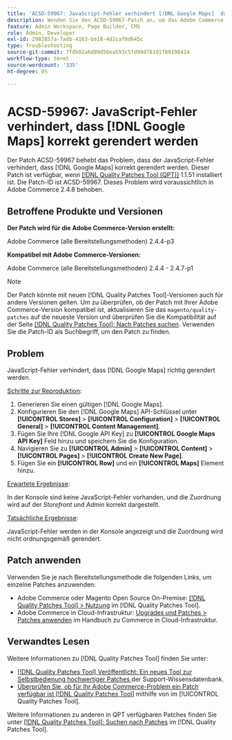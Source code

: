 ```yaml
---
title: 'ACSD-59967: JavaScript-Fehler verhindert [!DNL Google Maps]  dass korrekt gerendert wird'
description: Wenden Sie den ACSD-59967-Patch an, um das Adobe Commerce-Problem zu beheben, bei dem der JavaScript-Fehler verhindert [!DNL Google Maps]  dass korrekt gerendert wird.
feature: Admin Workspace, Page Builder, CMS
role: Admin, Developer
exl-id: 2982857a-7adb-4163-be18-4d2caf0d645c
type: Troubleshooting
source-git-commit: 7fdb02a6d89d50ea593c5fd99d78101f89198424
workflow-type: tm+mt
source-wordcount: '335'
ht-degree: 0%

---
```


# ACSD-59967: JavaScript-Fehler verhindert, dass [!DNL Google Maps] korrekt gerendert werden

Der Patch ACSD-59967 behebt das Problem, dass der JavaScript-Fehler verhindert, dass [!DNL Google Maps] korrekt gerendert werden. Dieser Patch ist verfügbar, wenn [[!DNL Quality Patches Tool (QPT)]](https://experienceleague.adobe.com/en/docs/commerce-operations/tools/quality-patches-tool/quality-patches-tool-to-self-serve-quality-patches) 1.1.51 installiert ist. Die Patch-ID ist ACSD-59967. Dieses Problem wird voraussichtlich in Adobe Commerce 2.4.8 behoben.

## Betroffene Produkte und Versionen

**Der Patch wird für die Adobe Commerce-Version erstellt:**

Adobe Commerce (alle Bereitstellungsmethoden) 2.4.4-p3

**Kompatibel mit Adobe Commerce-Versionen:**

Adobe Commerce (alle Bereitstellungsmethoden) 2.4.4 - 2.4.7-p1

>[!NOTE]
>
>Der Patch könnte mit neuen [!DNL Quality Patches Tool]-Versionen auch für andere Versionen gelten. Um zu überprüfen, ob der Patch mit Ihrer Adobe Commerce-Version kompatibel ist, aktualisieren Sie das `magento/quality-patches` auf die neueste Version und überprüfen Sie die Kompatibilität auf der Seite [[!DNL Quality Patches Tool]: Nach Patches suchen](https://experienceleague.adobe.com/tools/commerce-quality-patches/index.html). Verwenden Sie die Patch-ID als Suchbegriff, um den Patch zu finden.

## Problem

JavaScript-Fehler verhindert, dass [!DNL Google Maps] richtig gerendert werden.

<u>Schritte zur Reproduktion</u>:

1. Generieren Sie einen gültigen [!DNL Google Maps].
1. Konfigurieren Sie den [!DNL Google Maps] API-Schlüssel unter **[!UICONTROL Stores]** > **[!UICONTROL Configuration]** > **[!UICONTROL General]** > **[!UICONTROL Content Management]**.
1. Fügen Sie Ihre [!DNL Google API Key] zu **[!UICONTROL Google Maps API Key]** Feld hinzu und speichern Sie die Konfiguration.
1. Navigieren Sie zu **[!UICONTROL Admin]** > **[!UICONTROL Content]** > **[!UICONTROL Pages]** > **[!UICONTROL Create New Page]**.
1. Fügen Sie ein **[!UICONTROL Row]** und ein **[!UICONTROL Maps]** Element hinzu.

<u>Erwartete Ergebnisse</u>:

In der Konsole sind keine JavaScript-Fehler vorhanden, und die Zuordnung wird auf der *Storefront* und *Admin* korrekt dargestellt.

<u>Tatsächliche Ergebnisse</u>:

JavaScript-Fehler werden in der Konsole angezeigt und die Zuordnung wird nicht ordnungsgemäß gerendert.

## Patch anwenden

Verwenden Sie je nach Bereitstellungsmethode die folgenden Links, um einzelne Patches anzuwenden:

* Adobe Commerce oder Magento Open Source On-Premise: [[!DNL Quality Patches Tool] > Nutzung](/help/tools/quality-patches-tool/usage.md) im [!DNL Quality Patches Tool].
* Adobe Commerce in Cloud-Infrastruktur: [Upgrades und Patches > Patches anwenden](https://experienceleague.adobe.com/docs/commerce-cloud-service/user-guide/develop/upgrade/apply-patches.html) im Handbuch zu Commerce in Cloud-Infrastruktur.

## Verwandtes Lesen

Weitere Informationen zu [!DNL Quality Patches Tool] finden Sie unter:

* [[!DNL Quality Patches Tool] Veröffentlicht: Ein neues Tool zur Selbstbedienung hochwertiger Patches ](https://experienceleague.adobe.com/en/docs/commerce-operations/tools/quality-patches-tool/quality-patches-tool-to-self-serve-quality-patches) der Support-Wissensdatenbank.
* [Überprüfen Sie, ob für Ihr Adobe Commerce-Problem ein Patch verfügbar ist [!DNL Quality Patches Tool]](/help/tools/quality-patches-tool/patches-available-in-qpt/check-patch-for-magento-issue-with-magento-quality-patches.md) mithilfe von im [!UICONTROL Quality Patches Tool].


Weitere Informationen zu anderen in QPT verfügbaren Patches finden Sie unter [[!DNL Quality Patches Tool]: Suchen nach Patches](https://experienceleague.adobe.com/tools/commerce-quality-patches/index.html) im [!DNL Quality Patches Tool].
